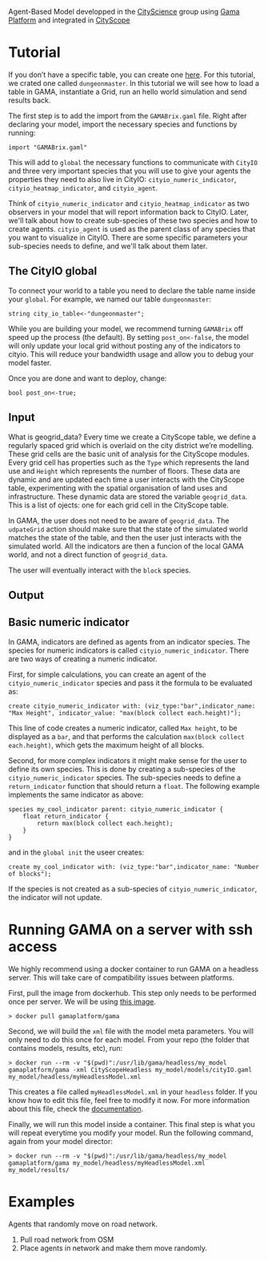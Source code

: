 Agent-Based Model developped in the [CityScience](https://www.media.mit.edu/groups/city-science/overview/) group using [Gama Platform](https://gama-platform.github.io/) and integrated in [CityScope](https://www.media.mit.edu/projects/cityscope/overview/)


#  Tutorial

If you don’t have a specific table, you can create one [here](https://cityscope.media.mit.edu/CS_cityscopeJS/). For this tutorial, we crated one called `dungeonmaster`. In this tutorial we will see how to load a table in GAMA, instantiate a Grid, run an hello world simulation and send results back. 

The first step is to add the import from the `GAMABrix.gaml` file. Right after declaring your model, import the necessary species and functions by running:

```
import "GAMABrix.gaml"
```

This will add to `global` the necessary functions to communicate with `CityIO` and three very important species that you will use to give your agents the properties they need to also live in CityIO: `cityio_numeric_indicator`, `cityio_heatmap_indicator`, and `cityio_agent`.


Think of `cityio_numeric_indicator` and `cityio_heatmap_indicator` as two observers in your model that will report information back to CityIO. Later, we'll talk about how to create sub-species of these two species and how to create agents. `cityio_agent` is used as the parent class of any species that you want to visualize in CityIO. There are some specific parameters your sub-species needs to define, and we'll talk about them later.


## The CityIO global

To connect your world to a table you need to declare the table name inside your `global`. For example, we named our table `dungeonmaster`:

```
string city_io_table<-"dungeonmaster";
```

While you are building your model, we recommend turning `GAMABrix` off speed up the process (the default). By setting `post_on<-false`, the model will only update your local grid without posting any of the indicators to cityio. This will reduce your bandwidth usage and allow you to debug your model faster. 

Once you are done and want to deploy, change:
```
bool post_on<-true;
```



## Input

What is geogrid_data? Every time we create a CityScope table, we define a regularly spaced grid which is overlaid on the city district we’re modelling. These grid cells are the basic unit of analysis for the CityScope modules. Every grid cell has properties such as the `Type` which represents the land use and `Height` which represents the number of floors. These data are dynamic and are updated each time a user interacts with the CityScope table, experimenting with the spatial organisation of land uses and infrastructure. These dynamic data are stored the variable `geogrid_data`. This is a list of ojects: one for each grid cell in the CityScope table. 

In GAMA, the user does not need to be aware of `geogrid_data`. The `udpateGrid` action should make sure that the state of the simulated world matches the state of the table, and then the user just interacts with the simulated world. All the indicators are then a funcion of the local GAMA world, and not a direct function of `geogrid_data`. 

The user will eventually interact with the `block` species. 

## Output


## Basic numeric indicator

In GAMA, indicators are defined as agents from an indicator species. The species for numeric indicators is called `cityio_numeric_indicator`. There are two ways of creating a numeric indicator. 

First, for simple calculations, you can create an agent of the `cityio_numeric_indicator` species and pass it the formula to be evaluated as:
```
create cityio_numeric_indicator with: (viz_type:"bar",indicator_name: "Max Height", indicator_value: "max(block collect each.height)");
```

This line of code creates a numeric indicator, called `Max height`, to be displayed as a `bar`, and that performs the calculation `max(block collect each.height)`, which gets the maximum height of all blocks. 

Second, for more complex indicators it might make sense for the user to define its own species. This is done by creating a sub-species of the `cityio_numeric_indicator` species. The sub-species needs to define a `return_indicator` function that should return a `float`. The following example implements the same indicator as above:

```
species my_cool_indicator parent: cityio_numeric_indicator {
	float return_indicator {
		return max(block collect each.height);
	}
}
```
and in the `global init`  the useer creates:
```
create my_cool_indicator with: (viz_type:"bar",indicator_name: "Number of blocks");
```

If the species is not created as a sub-species of `cityio_numeric_indicator`, the indicator will not update. 




# Running GAMA on a server with ssh access

We highly recommend using a docker container to run GAMA on a headless server. This will take care of compatibility issues between platforms. 

First, pull the image from dockerhub. This step only needs to be performed once per server. We will be using [this image](https://hub.docker.com/r/gamaplatform/gama).
```
> docker pull gamaplatform/gama
```

Second, we will build the `xml` file with the model meta parameters. You will only need to do this once for each model. From your repo (the folder that contains models, results, etc), run:
```
> docker run --rm -v "$(pwd)":/usr/lib/gama/headless/my_model gamaplatform/gama -xml CityScopeHeadless my_model/models/cityIO.gaml my_model/headless/myHeadlessModel.xml
```

This creates a file called `myHeadlessModel.xml` in your `headless` folder. If you know how to edit this file, feel free to modify it now. For more information about this file, check the [documentation](https://gama-platform.github.io/wiki/Headless).

Finally, we will run this model inside a container. This final step is what you will repeat everytime you modify your model. Run the following command, again from your model director:
```
> docker run --rm -v "$(pwd)":/usr/lib/gama/headless/my_model gamaplatform/gama my_model/headless/myHeadlessModel.xml my_model/results/
```

# Examples

Agents that randomly move on road network.
1) Pull road network from OSM
2) Place agents in network and make them move randomly.
